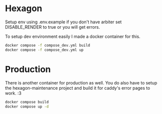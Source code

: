 # Hexagon

Setup env using .env.example if you don't have arbiter set DISABLE_RENDER to true or you will get errors.

To setup dev environment easily I made a docker container for this.

```bash
docker compose -f compose_dev.yml build
docker compose -f compose_dev.yml up
```

# Production

There is another container for production as well. You do also have to setup the hexagon-maintenance project and build it for caddy's error pages to work. :3

```bash
docker compose build
docker compose up -d
```
